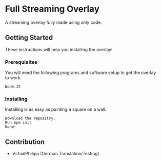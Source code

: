 # Full Streaming Overlay
A streaming overlay fully made using only code.


## Getting Started
These instructions will help you installing the overlay!

### Prerequisites
You will need the following programs and software setup to get the overlay to work.

```
Node.JS
```

### Installing
Installing is as easy as painting a square on a wall.

```
Download the repositry.
Run npm init
Done!
```

## Contribution
* VirtualPhilipp (German Translation/Testing)